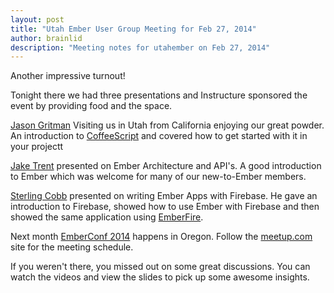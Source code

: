 ```yaml
---
layout: post
title: "Utah Ember User Group Meeting for Feb 27, 2014"
author: brainlid
description: "Meeting notes for utahember on Feb 27, 2014"
---
```

Another impressive turnout!

Tonight there we had three presentations and Instructure sponsored the event by providing food and the space.

[Jason Gritman](https://github.com/jgritman) Visiting us in Utah from California enjoying our great powder.
An introduction to [CoffeeScript](http://coffeescript.org/) and covered how to get started with it in your projectt

[Jake Trent](https://github.com/jaketrent) presented on Ember Architecture and API's. A good introduction to Ember which was welcome for many of our new-to-Ember members.

[Sterling Cobb](http://www.sterlingcobb.com/) presented on writing Ember Apps with Firebase. He gave an introduction to Firebase, showed how to use Ember with Firebase and then showed the same application using [EmberFire](https://github.com/firebase/emberFire).

Next month [EmberConf 2014](http://emberconf.com/) happens in Oregon. Follow the [meetup.com](http://www.meetup.com/EmberJS-SLC/) site for the meeting schedule.


If you weren't there, you missed out on some great discussions. You can watch the videos and view the slides to pick up some awesome insights.
